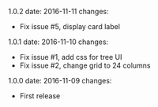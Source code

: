 1.0.2
  date: 2016-11-11
  changes:
  - Fix issue #5, display card label

1.0.1
  date: 2016-11-10
  changes:
  - Fix issue #1, add css for tree UI
  - Fix issue #2, change grid to 24 columns

1.0.0
  date: 2016-11-09
  changes:
  - First release